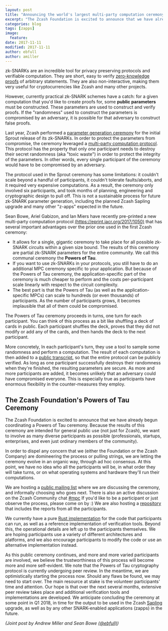 ```yaml
---
layout: post
title: "Announcing the world's largest multi-party computation ceremony"
excerpt: "The Zcash Foundation is excited to announce that we have already begun coordinating a Powers of Tau ceremony."
categories: blog
tags: [zapps]
image:
  feature:
date: 2017-11-11
modified: 2017-11-11
author: ebfull
author: amiller
---
```


zk-SNARKs are an incredible tool for privacy preserving protocols and verifiable computation. They are short, easy to verify [zero-knowledge proofs](https://z.cash/technology/zksnarks.html) of arbitrary statements. They are also non-interactive, making them very useful for cryptocurrencies like Zcash and many other projects.

However, currently practical zk-SNARK schemes have a catch: for a given computation that you'd like to create proofs for, some **public parameters** must be constructed. These parameters are used to construct and verify proofs. If the "randomness" used to construct the parameters is compromised by an adversary, it is possible for that adversary to construct false proofs.

Last year, Zcash performed a [parameter generation ceremony](https://z.cash/technology/paramgen.html) for the initial Sprout release of its zk-SNARKs. In order to protect the parameters from compromise, the ceremony leveraged a [multi-party computation protocol](https://z.cash/blog/generating-zcash-parameters.html). This protocol has the property that only _one_ participant needs to destroy their secret randomness (aka "toxic waste") in order to protect the integrity of the parameters. In other words, every single participant of the ceremony would have to be compromised by an adversary.

The protocol used in the Sprout ceremony has some limitations: it couldn't scale beyond a handful of participants, it couldn't tolerate faults/aborts, and it required very expensive computations. As a result, the ceremony only involved six participants, and took months of planning, engineering and cryptographic design to pull off. This is not a sustainable process for future zk-SNARK parameter generation, including the planned Zcash Sapling upgrade and many other "z-apps" expected in the future.

Sean Bowe, Ariel Gabizon, and Ian Miers have recently pre-printed a new multi-party computation protocol [(https://eprint.iacr.org/2017/1050)](https://eprint.iacr.org/2017/1050) that has several important advantages over the prior one used in the first Zcash ceremony:

* It allows for a single, gigantic ceremony to take place for all possible zk-SNARK circuits within a given size bound. The results of this ceremony are partial zk-SNARK parameters for the entire community. We call this communal ceremony the **Powers of Tau**.
* If you want to use zk-SNARKs in your protocols, you still have to do an additional MPC ceremony specific to your application. But because of the Powers of Tau ceremony, the application-specific part of the ceremony is much cheaper to perform and the costs per-participant scale linearly with respect to the circuit complexity.
* The best part is that the Powers of Tau (as well as the application-specific MPCs) can scale to hundreds (or even thousands) of participants. As the number of participants grows, it becomes implausible that all of them could be compromised.

The Powers of Tau ceremony proceeds in turns, one turn for each participant. You can think of this process as a bit like shuffling a deck of cards in public. Each participant shuffles the deck, proves that they did not modify or add any of the cards, and then hands the deck to the next participant.

More concretely, In each participant's turn, they use a tool to sample some randomness and perform a computation. The result of each computation is then added to a [public transcript](https://github.com/ZcashFoundation/powersoftau-attestations/), so that the entire protocol can be publicly verified. As long as one participant successfully destroys their randomness when they're finished, the resulting parameters are secure. As more and more participants are added, it becomes unlikely that an adversary could have compromised everyone. This is especially true as participants have enormous flexibility in the counter-measures they employ.

## The Zcash Foundation's Powers of Tau Ceremony
The Zcash Foundation is excited to announce that we have already begun coordinating a Powers of Tau ceremony. Because the results of this ceremony are intended for general public use (not just for Zcash), we want to involve as many diverse participants as possible (professionals, startups, enterprises, and even just ordinary members of the community). 

In order to dispel any concern that we (either the Foundation or the Zcash Company) are domineering the process or pulling strings, we are letting the ceremony evolve in an organic way, through ad hoc consensus. At this point, we have no idea who all the participants will be, in what order they will take turns, or on what operating systems and hardware they'll run their computations.

We are hosting a [public mailing list](https://lists.z.cash.foundation/mailman/listinfo/zapps-wg) where we are discussing the ceremony, and informally choosing who goes next. There is also an active discussion on the Zcash Community chat [#mpc](https://chat.zcashcommunity.com/channel/mpc) If you'd like to be a participant or just observe the process, please come on by :) We are also hosting a [repository](https://github.com/ZcashFoundation/powersoftau-attestations/) that includes the reports from all the participants.

We currently have a pure [Rust implementation](https://github.com/ebfull/powersoftau/) for the code that participants can run, as well as a reference implementation of verification tools. Beyond this, the operational details are left up to the participants themselves. We are hoping participants use a variety of different architectures and platforms, and we also encourage participants to modify the code or use an alternative implementation instead.

As this public ceremony continues, and more and more varied participants are involved, we believe the  trustworthiness of this process will become more and more self-evident. We note that the Powers of Tau cryptography protocol is currently undergoing peer review. In the meantime, we are optimistically starting the process now. Should any flaws be found, we may need to start over. The main resource at stake is the volunteer participants' time and attention. Our hope is that over the next several months, extensive peer review takes place and additional verification tools and implementations are developed. We anticipate concluding the ceremony at some point in Q1 2018, in time for the output to be used in the Zcash [Sapling](https://z.cash/tag/sapling.html) upgrade, as well as by any other SNARK-enabled applications (zapps) in the future.

_(Joint post by Andrew Miller and Sean Bowe [(@ebfull)](https://twitter.com/ebfull))_
